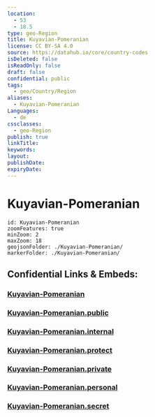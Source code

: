 ```yaml
---
location:
  - 53
  - 18.5
type: geo-Region
title: Kuyavian-Pomeranian
license: CC BY-SA 4.0
source: https://datahub.io/core/country-codes
isDeleted: false
isReadOnly: false
draft: false
confidential: public
tags:
  - geo/Country/Region
aliases:
  - Kuyavian-Pomeranian
Languages:
  - de
cssclasses:
  - geo-Region
publish: true
linkTitle:
keywords:
layout:
publishDate:
expiryDate:
---
```


# Kuyavian-Pomeranian

```leaflet
id: Kuyavian-Pomeranian
zoomFeatures: true 
minZoom: 2 
maxZoom: 18
geojsonFolder: ./Kuyavian-Pomeranian/
markerFolder: ./Kuyavian-Pomeranian/
```


## Confidential Links & Embeds: 

### [Kuyavian-Pomeranian](/_Standards/Earth/Continent/Europe/Europe~East/Poland/Provinces~Poland/Kuyavian-Pomeranian.md) 

### [Kuyavian-Pomeranian.public](/_public/Earth/Continent/Europe/Europe~East/Poland/Provinces~Poland/Kuyavian-Pomeranian.public.md) 

### [Kuyavian-Pomeranian.internal](/_internal/Earth/Continent/Europe/Europe~East/Poland/Provinces~Poland/Kuyavian-Pomeranian.internal.md) 

### [Kuyavian-Pomeranian.protect](/_protect/Earth/Continent/Europe/Europe~East/Poland/Provinces~Poland/Kuyavian-Pomeranian.protect.md) 

### [Kuyavian-Pomeranian.private](/_private/Earth/Continent/Europe/Europe~East/Poland/Provinces~Poland/Kuyavian-Pomeranian.private.md) 

### [Kuyavian-Pomeranian.personal](/_personal/Earth/Continent/Europe/Europe~East/Poland/Provinces~Poland/Kuyavian-Pomeranian.personal.md) 

### [Kuyavian-Pomeranian.secret](/_secret/Earth/Continent/Europe/Europe~East/Poland/Provinces~Poland/Kuyavian-Pomeranian.secret.md)

